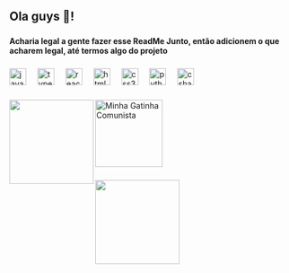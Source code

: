 <h2 align="left">Ola guys 👋!</h2>

###

<h4 align="left">Acharia legal a gente fazer esse ReadMe Junto, então adicionem o que acharem legal, até termos algo do projeto</h4>

###

<div align="left">
  <img src="https://cdn.jsdelivr.net/gh/devicons/devicon/icons/javascript/javascript-original.svg" height="30" alt="javascript logo"  />
  <img width="12" />
  <img src="https://cdn.jsdelivr.net/gh/devicons/devicon/icons/typescript/typescript-original.svg" height="30" alt="typescript logo"  />
  <img width="12" />
  <img src="https://cdn.jsdelivr.net/gh/devicons/devicon/icons/react/react-original.svg" height="30" alt="react logo"  />
  <img width="12" />
  <img src="https://cdn.jsdelivr.net/gh/devicons/devicon/icons/html5/html5-original.svg" height="30" alt="html5 logo"  />
  <img width="12" />
  <img src="https://cdn.jsdelivr.net/gh/devicons/devicon/icons/css3/css3-original.svg" height="30" alt="css3 logo"  />
  <img width="12" />
  <img src="https://cdn.jsdelivr.net/gh/devicons/devicon/icons/python/python-original.svg" height="30" alt="python logo"  />
  <img width="12" />
  <img src="https://cdn.jsdelivr.net/gh/devicons/devicon/icons/csharp/csharp-original.svg" height="30" alt="csharp logo"  />
</div>

###

<img align="left" height="150" src="https://i.pinimg.com/originals/05/48/dd/0548dd4afa665874c0c568fe5c189bda.gif"  />

###

<div align="left">
  <a href="https://open.spotify.com/track/0LjY5kfLP4TfD8wX3plY62" target="_blank" rel="noopener noreferrer">
    <img align="center" height="120" src="https://i.pinimg.com/736x/6a/41/a5/6a41a576a9b50ff5c7ee92e927522ed4.jpg" alt="Minha Gatinha Comunista" />
  </a>
</div>

###

<img align="left" height="150" src="https://i.pinimg.com/originals/fe/04/b9/fe04b9b175c91e97df91eaa199d2d3dd.gif"  />



